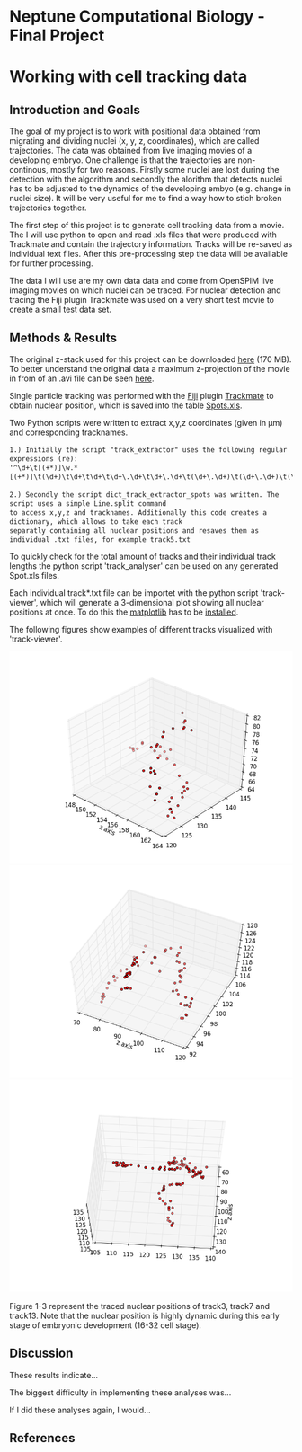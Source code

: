 # Neptune Computational Biology - Final Project

# Working with cell tracking data

## Introduction and Goals

The goal of my project is to work with positional data obtained from migrating and dividing nuclei (x, y, z, coordinates), which are called trajectories. The data was obtained from live imaging movies of a developing embryo. One challenge is that the trajectories are non-continous, mostly for two reasons. Firstly some nuclei are lost during the detection with the algorithm and secondly the alorithm that detects nuclei has to be adjusted to the dynamics of the developing embyo (e.g. change in nuclei size). It will be very useful for me to find a way how to stich broken trajectories together.

The first step of this project is to generate cell tracking data from a movie. The I will use python to open and read .xls files that were produced with Trackmate and contain the trajectory information. Tracks will be re-saved as individual text files. After this pre-processing step the data will be available for further processing.

The data I will use are my own data data and come from OpenSPIM live imaging movies on which nuclei can be traced. For nuclear detection and tracing the Fiji plugin Trackmate was used on a very short test movie to create a small test data set.

## Methods & Results

The original z-stack used for this project can be downloaded [here](https://www.dropbox.com/s/shb3zdfc6q9id08/H2AmCh-341x341.tif?dl=0) (170 MB).
To better understand the original data a maximum z-projection of the movie in from of an .avi file can be seen [here](https://www.dropbox.com/s/c3pf76fmdoftlvv/H2AmCh-341x341_MAX_colored.avi?dl=0). 

Single particle tracking was performed with the [Fiji](http://fiji.sc/) plugin [Trackmate](http://imagej.net/TrackMate) to obtain nuclear position, which is saved into the table [Spots.xls](https://github.com/JohannesGi/neptune_final_project/blob/master/Data/Trackmate/original-data/Spots.xls).
	
Two Python scripts were written to extract x,y,z coordinates (given in µm) and corresponding tracknames.
 	
 	1.) Initially the script "track_extractor" uses the following regular expressions (re):
 	'^\d+\t[(+*)]\w.*[(+*)]\t(\d+)\t\d+\t\d+\t\d+\.\d+\t\d+\.\d+\t(\d+\.\d+)\t(\d+\.\d+)\t(\d+\.\d+).+'.

 	2.) Secondly the script dict_track_extractor_spots was written. The script uses a simple Line.split command
 	to access x,y,z and tracknames. Additionally this code creates a dictionary, which allows to take each track
 	separatly containing all nuclear positions and resaves them as individual .txt files, for example track5.txt

 To quickly check for the total amount of tracks and their individual track lengths the python script 'track_analyser' can be used on any generated Spot.xls files.

Each individual track*.txt file can be importet with the python script 'track-viewer', which will generate a 3-dimensional plot showing all nuclear positions at once. To do this the [matplotlib](http://matplotlib.org/index.html) has to be [installed](http://matplotlib.org/users/installing.html).


The following figures show examples of different tracks visualized with 'track-viewer'.

![Figure 1](./figure_1_track3.png?raw=true) ![Figure 2](./figure_2_track7.png?raw=true) ![Figure 3](./figure_3_track13.png?raw=true)

Figure 1-3 represent the traced nuclear positions of track3, track7 and track13. Note that the nuclear position is highly dynamic during this early stage of embryonic development (16-32 cell stage).

## Discussion

These results indicate...

The biggest difficulty in implementing these analyses was...

If I did these analyses again, I would...

## References


